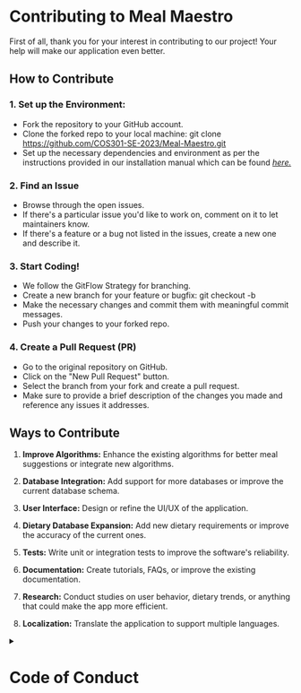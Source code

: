 # Contributing to Meal Maestro

First of all, thank you for your interest in contributing to our project! Your help will make our application even better.

## How to Contribute
### 1. Set up the Environment:
- Fork the repository to your GitHub account.
- Clone the forked repo to your local machine: git clone https://github.com/COS301-SE-2023/Meal-Maestro.git
- Set up the necessary dependencies and environment as per the instructions provided in our installation manual which can be found *[here.](https://docs.google.com/document/d/1q1G-NUT9rfDd2zlWS7SYJnYXWICxeHy6H322RTaM3Cg/edit?usp=sharing)*
### 2. Find an Issue
- Browse through the open issues.
- If there's a particular issue you'd like to work on, comment on it to let maintainers know.
- If there's a feature or a bug not listed in the issues, create a new one and describe it.
### 3. Start Coding!
- We follow the GitFlow Strategy for branching.
- Create a new branch for your feature or bugfix: git checkout -b <branch-name>
- Make the necessary changes and commit them with meaningful commit messages.
- Push your changes to your forked repo.
### 4. Create a Pull Request (PR)
- Go to the original repository on GitHub.
- Click on the "New Pull Request" button.
- Select the branch from your fork and create a pull request.
- Make sure to provide a brief description of the changes you made and reference any issues it addresses.


## Ways to Contribute
1. **Improve Algorithms:** Enhance the existing algorithms for better meal suggestions or integrate new algorithms.

2. **Database Integration:** Add support for more databases or improve the current database schema.

3. **User Interface:** Design or refine the UI/UX of the application.

4. **Dietary Database Expansion:** Add new dietary requirements or improve the accuracy of the current ones.

5. **Tests:** Write unit or integration tests to improve the software's reliability.

6. **Documentation:** Create tutorials, FAQs, or improve the existing documentation.

7. **Research:** Conduct studies on user behavior, dietary trends, or anything that could make the app more efficient.

8. **Localization:** Translate the application to support multiple languages.

<details>
  <summary><h1>Code of Conduct</h1></summary>
  
  ### Purpose
  
  The Meal Maestro team is dedicated to providing a harassment-free experience for everyone, regardless of gender, gender identity and expression, age, sexual orientation, disability, physical appearance, body size, race, ethnicity, or religion. We do not tolerate harassment of participants in any form. This Code of Conduct outlines our expectations for participant behaviour, as well as the consequences for unacceptable behavior.

  ### Expected Behaviour
  
   - **Be Respectful:** Different people have different perspectives and boundaries. Respect differences of opinion and always seek to understand before disagreeing or debating.
   - **Be inclusive:** Actively seek to include those who may have been left out due to historic exclusion.
   - **Be patient:** Remember that everyone here is here to learn and grow. Give them the space to do so.

  ### Unacceptable Behaviour
  
  Unacceptable behaviours include: intimidating, harassing, abusive, discriminatory, derogatory or demeaning speech or actions by any participant. This includes, but it not limited to:
   - Written or verbal comments which have the effect of excluding people on the basis of membership of a specific group.
   - Written or verbal comments that cause harm to an individual, especially if they're persistent.
   - Sustained disruption of discussion.
   - Sexual attention or advances of any kind.
   - Advocating for, or encouraging, any of the above behaviour.

  ### Consequences of Unacceptable Behaviour
  
  Unacceptable behaviour from any community member will not be tolerated. Anyone asked to stop unacceptable behaviour is expected to comply immediately. If a community member engages in unacceptable behaviour, they may be temporarily banned or permanently expelled from the community without warning.

  ### Reporting Guidelines
  
  If you are the subject of, or witness to any violations of this Code of Conduct, please contact us by [email](theFellowshipCapstone@gmail.com). All reports will be treated as confidential.
</details>

